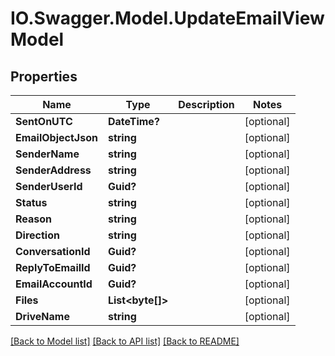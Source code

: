 # IO.Swagger.Model.UpdateEmailViewModel
## Properties

Name | Type | Description | Notes
------------ | ------------- | ------------- | -------------
**SentOnUTC** | **DateTime?** |  | [optional] 
**EmailObjectJson** | **string** |  | [optional] 
**SenderName** | **string** |  | [optional] 
**SenderAddress** | **string** |  | [optional] 
**SenderUserId** | **Guid?** |  | [optional] 
**Status** | **string** |  | [optional] 
**Reason** | **string** |  | [optional] 
**Direction** | **string** |  | [optional] 
**ConversationId** | **Guid?** |  | [optional] 
**ReplyToEmailId** | **Guid?** |  | [optional] 
**EmailAccountId** | **Guid?** |  | [optional] 
**Files** | **List&lt;byte[]&gt;** |  | [optional] 
**DriveName** | **string** |  | [optional] 

[[Back to Model list]](../README.md#documentation-for-models) [[Back to API list]](../README.md#documentation-for-api-endpoints) [[Back to README]](../README.md)

